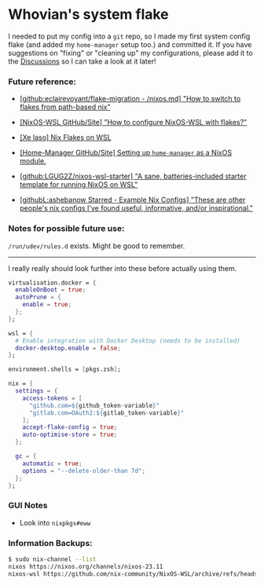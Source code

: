 # Whovian's system flake
I needed to put my config into a `git` repo, so I made my first system config flake (and added my `home-manager` setup too.) and committed it.
If you have suggestions on "fixing" or "cleaning up" my configurations, please add it to the [Discussions](about:blank) so I can take a look at it later!

### Future reference:
- [[github:eclairevoyant/flake-migration - /nixos.md] "How to switch to flakes from path-based nix"](https://github.com/eclairevoyant/flake-migration/blob/main/nixos.md)

- [[NixOS-WSL GitHub/Site] "How to configure NixOS-WSL with flakes?"](https://nix-community.github.io/NixOS-WSL/howto.html)

- [[Xe Iaso] Nix Flakes on WSL](https://xeiaso.net/blog/nix-flakes-4-wsl-2022-05-01/)

- [[Home-Manager GitHub/Site] Setting up `home-manager` as a NixOS module.](https://nix-community.github.io/home-manager/index.xhtml#sec-flakes-nixos-module)

- [[github:LGUG2Z/nixos-wsl-starter] "A sane, batteries-included starter template for running NixOS on WSL"](https://github.com/LGUG2Z/nixos-wsl-starter)

- [[githubL:ashebanow Starred - Example Nix Configs] "These are other people's nix configs I've found useful, informative, and/or inspirational."](https://github.com/stars/ashebanow/lists/example-nix-configs/)

### Notes for possible future use:

`/run/udev/rules.d` exists. Might be good to remember.

-------------------------------

I really really should look further into these before actually using them. 
```nix
virtualisation.docker = {
  enableOnBoot = true;
  autoPrune = {
    enable = true;
  };
};

wsl = {
  # Enable integration with Docker Desktop (needs to be installed)
  docker-desktop.enable = false;
};

environment.shells = [pkgs.zsh];

nix = {
  settings = {
    access-tokens = [
      "github.com=${github_token-variable}"
      "gitlab.com=OAuth2:${gitlab_token-variable}"
    ];
    accept-flake-config = true;
    auto-optimise-store = true;
  };

  gc = {
    automatic = true;
    options = "--delete-older-than 7d";
  };
};
```

### GUI Notes
  - Look into `nixpkgs#eww`

### Information Backups:
```bash
$ sudo nix-channel --list
nixos https://nixos.org/channels/nixos-23.11
nixos-wsl https://github.com/nix-community/NixOS-WSL/archive/refs/heads/main.tar.gz
```

